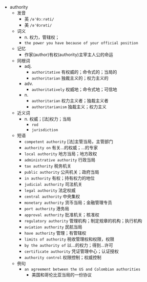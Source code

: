 - authority
  - 发音
    - 英 `/ə'θɔːrəti/`
    - 美 `/ə'θɔrəti/`
  - 词义
    - n. 权力，管辖权；
    - `the power you have because of your official position`
  - 记忆
    - 作家(author)有权(authority)主宰主人公的命运
  - 同根词
    - adj.
      - `authoritative` 有权威的；命令式的；当局的
      - `authoritarian` 独裁主义的；权力主义的
    - adv.
      - `authoritatively` 权威地；命令式地；可信地
    - n.
      - `authoritarian` 权力主义者；独裁主义者
      - `authoritarianism` 独裁主义；权力主义
  - 近义词
    - n. 权威；[法]权力；当局
      - `rod`
      - `jurisdiction`
  - 短语
    - `competent authority` [法]主管当局，主管部门 
    - `authority on` 有关…的权威；…的专家 
    - `local authority` 地方当局；地方政权 
    - `administrative authority` 行政当局 
    - `tax authority` 税务机关 
    - `public authority` 公共机关；政府当局 
    - `in authority` 有权；持有权力的地位 
    - `judicial authority` 司法机关 
    - `legal authority` 法定权威 
    - `central authority` 中央集权 
    - `monetary authority` 货币当局；金融管理专员 
    - `port authority` 港务局 
    - `approval authority` 批准机关；核准权 
    - `regulatory authority` 管理机构；制定规章的机构；执行机构 
    - `aviation authority` 民航当局 
    - `have authority` 管理；有管辖权 
    - `limits of authority` 税收管理权和权限，权限 
    - `by the authority of` 以…的权力；得到…许可 
    - `certificate authority` 凭证管理中心；认证授权 
    - `authority control` 权限控制；权威控制 
  - 例句
    - `an agreement between the US and Colombian authorities`
      - 美国和哥伦比亚当局的一份协议

